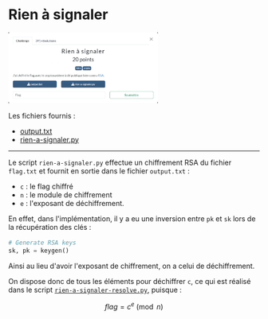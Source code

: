# Rien à signaler

<img alt="énoncé du challenge" src="enonce.png" width=300>

Les fichiers fournis :
- [output.txt](output.txt)
- [rien-a-signaler.py](rien-a-signaler.py)

----

Le script `rien-a-signaler.py` effectue un chiffrement RSA du fichier `flag.txt` et fournit en sortie dans le fichier `output.txt` :
- `c` : le flag chiffré
- `n` : le module de chiffrement
- `e` : l'exposant de déchiffrement.

En effet, dans l'implémentation, il y a eu une inversion entre `pk` et `sk` lors de la récupération des clés :

```py
# Generate RSA keys
sk, pk = keygen()
```

Ainsi au lieu d'avoir l'exposant de chiffrement, on a celui de déchiffrement.

On dispose donc de tous les éléments pour déchiffrer `c`, ce qui est réalisé dans le script [`rien-a-signaler-resolve.py`](./rien-a-signaler-resolve.py), puisque :

$$
flag = c^{e} \pmod{n}
$$
